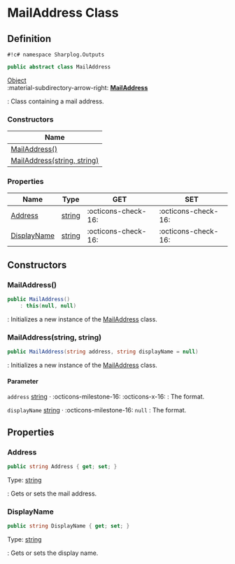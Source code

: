 # MailAddress Class

## Definition

`#!c# namespace Sharplog.Outputs`

``` c#
public abstract class MailAddress
```

[Object](https://docs.microsoft.com/en-us/dotnet/api/system.object)<br>
:material-subdirectory-arrow-right: [**MailAddress**](./)

:   Class containing a mail address.

### Constructors

| Name                                                     |
| -------------------------------------------------------- |
| [MailAddress()](#mailaddress)                            |
| [MailAddress(string, string)](#mailaddressstring-string) |

### Properties

| Name                        | Type                                                                | GET                 | SET                 |
| --------------------------- | ------------------------------------------------------------------- | ------------------- | ------------------- |
| [Address](#address)         | [string](https://docs.microsoft.com/en-us/dotnet/api/system.string) | :octicons-check-16: | :octicons-check-16: |
| [DisplayName](#displayname) | [string](https://docs.microsoft.com/en-us/dotnet/api/system.string) | :octicons-check-16: | :octicons-check-16: |

## Constructors

### MailAddress()

```c#
public MailAddress()
    : this(null, null)
```

:   Initializes a new instance of the [MailAddress](./) class.

### MailAddress(string, string)

```c#
public MailAddress(string address, string displayName = null)
```

:   Initializes a new instance of the [MailAddress](./) class.

#### Parameter

`address` [string](https://docs.microsoft.com/en-us/dotnet/api/system.string) · :octicons-milestone-16: :octicons-x-16:
:   The format.

`displayName` [string](https://docs.microsoft.com/en-us/dotnet/api/system.string) · :octicons-milestone-16: `null`
:   The format.

## Properties

### Address

```c#
public string Address { get; set; }
```

Type:  [string](https://docs.microsoft.com/en-us/dotnet/api/system.string)

:   Gets or sets the mail address.

### DisplayName

```c#
public string DisplayName { get; set; }
```

Type:  [string](https://docs.microsoft.com/en-us/dotnet/api/system.string)

:   Gets or sets the display name.
